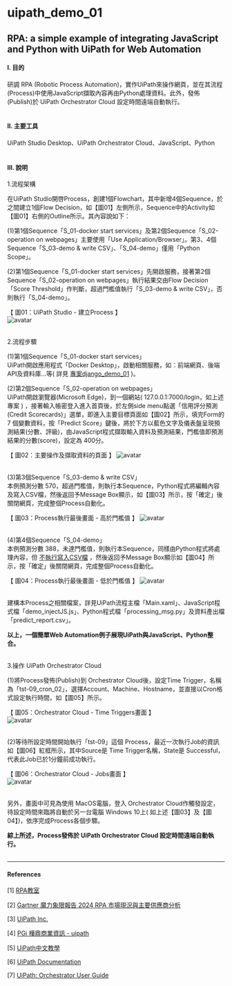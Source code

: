 # **uipath_demo_01**

## **RPA: a simple example of integrating JavaScript and Python with UiPath for Web Automation**

#### **Ⅰ. 目的** 
研調 RPA (Robotic Process Automation)，實作UiPath來操作網頁，並在其流程(Process)中使用JavaScript擷取內容再由Python處理資料。此外，發佈(Publish)於 UiPath Orchestrator Cloud 設定時間遠端自動執行。<br><br>

#### **Ⅱ. 主要工具**
UiPath Studio Desktop、UiPath Orchestrator Cloud、JavaScript、Python<br><br>

#### **Ⅲ. 說明**
1.流程架構<br>

在UiPath Studio開啓Process，創建1個Flowchart，其中新增4個Sequence，於之間建立1個Flow Decision，如【圖01】左側所示，Sequence中的Activity如【圖01】右側的Outline所示。其內容說如下：<br>

(1)第1個Sequence「S_01-docker start services」及第2個Sequence「S_02-operation on webpages」主要使用「Use Application/Browser」。第3、4個Sequence「S_03-demo & write CSV」、「S_04-demo」僅用「Python Scope」。<br>

(2)第1個Sequence「S_01-docker start services」先開啟服務，接著第2個Sequence「S_02-operation on webpages」執行結果交由Flow Decision「Score Threshold」作判斷，超過門檻值執行「S_03-demo & write CSV」，否則執行「S_04-demo」。<br>

【 圖01：UiPath Studio - 建立Process 】<br>
![avatar](./README_png/page_process_01.png)<br><br>


2.流程步驟<br>

(1)第1個Sequence「S_01-docker start services」<br>
UiPath開啟應用程式「Docker Desktop」，啟動相關服務，如：前端網頁、後端API及資料庫…等( 詳見 [專案django_demo_01](<https://github.com/qinglian1105>) )。<br>

(2)第2個Sequence「S_02-operation on webpages」<br>
UiPath開啟瀏覽器(Microsoft Edge)，到一個網站( 127.0.0.1:7000/login，如上述專案 ) ，接著輸入帳密登入進入首頁後，於左側side menu點選「信用評分預測(Credit Scorecards)」選單，即進入主要目標頁面如【圖02】所示，填完Form的 7 個變數資料，按「Predict Score」鍵後，將於下方以藍色文字及儀表盤呈現預測結果(分數、評級)，由JavaScript程式擷取輸入資料及預測結果，門檻值即預測結果的分數(score)，設定為 400分。<br>

【 圖02：主要操作及擷取資料的頁面 】
![avatar](./README_png/page_scorecards.png)<br><br>

(3)第3個Sequence「S_03-demo & write CSV」<br>
本例預測分數 570，超過門檻值，則執行本Sequence，Python程式將編輯內容及寫入CSV檔，然後返回予Message Box顯示，如【圖03】所示，按「確定」後關閉網頁，完成整個Process自動化。<br>

【 圖03：Process執行最後畫面 - 高於門檻值 】
![avatar](./README_png/page_over_400.png)<br><br>

(4)第4個Sequence「S_04-demo」<br>
本例預測分數 388，未達門檻值，則執行本Sequence，同樣由Python程式將處理內容，但 <u>不執行寫入CSV檔</u> ，然後返回予Message Box顯示如【圖04】所示，按「確定」後關閉網頁，完成整個Process自動化。
<br>

【 圖04：Process執行最後畫面 - 低於門檻值 】
![avatar](./README_png/page_under_400.png)<br><br>


建構本Process之相關檔案，詳見UiPath流程主檔「Main.xaml」、JavaScript程式檔「demo_injectJS.js」、Python程式檔「processing_msg.py」及資料產出檔「predict_report.csv」。<br> 

__以上，一個簡單Web Automation例子展現UiPath與JavaScript、Python整合。__
<br><br>

3.操作 UiPath Orchestrator Cloud<br>

(1)將Process發佈(Publish)到 Orchestrator Cloud後，設定Time Trigger，名稱為「tst-09_cron_02」，選擇Account、Machine、Hostname，並直接以Cron格式設定執行時間，如【圖05】所示。<br>

【 圖05：Orchestrator Cloud - Time Triggers畫面 】<br>
![avatar](./README_png/page_cron_setting.png)<br><br>

(2)等待所設定時間開始執行「tst-09」這個 Process，最近一次執行Job的資訊如【圖06】紅框所示，其中Source是 Time Trigger名稱，State是 Successful，代表此Job已於1分鐘前成功執行。<br>

【 圖06：Orchestrator Cloud - Jobs畫面 】<br>
![avatar](./README_png/page_job_successful.png)<br><br>

另外，畫面中可見為使用 MacOS電腦，登入 Orchestrator Cloud作觸發設定，待設定時間來臨將自動於另一台電腦 Windows 10上( 如上述【圖03】及【圖04】)，依序完成Process各個步驟。<br>

__綜上所述，Process發佈於 UiPath Orchestrator Cloud 設定時間遠端自動執行。__
<br><br>

---

#### **References**

[1] [RPA教室](<https://www.youtube.com/@RPA-Class>)

[2] [Gartner 魔力象限報告 2024 RPA 市場現況與主要供應商分析](<https://aiworks.tw/gartner-magic-quadrant-2024/>)

[3] [UiPath Inc.](<https://www.uipath.com/>)

[4] [PGi 樺鼎商業資訊 - uipath](<https://www.perform-global.com/product/uipath>)

[5] [UiPath中文教學](<https://www.youtube.com/watch?v=IL4lsZX9LqI&list=PLBHK5akT2cACpRygEIjbpZtLF50bjrdep&index=2>)

[6] [UiPath Documentation](<https://docs.uipath.com/activities/other/latest/developer/python-scope>)

[7] [UiPath: Orchestrator User Guide](<https://docs.uipath.com/orchestrator/automation-cloud/latest/user-guide/introduction>)